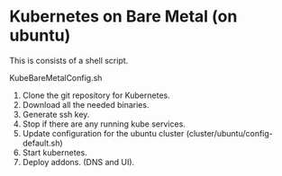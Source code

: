 ﻿# Kubernetes on Bare Metal (on ubuntu)

This is consists of a shell script.

KubeBareMetalConfig.sh
1. Clone the git repository for Kubernetes.
2. Download all the needed binaries.
3. Generate ssh key.
4. Stop if there are any running kube services.
5. Update configuration for the ubuntu cluster (cluster/ubuntu/config-default.sh)
6. Start kubernetes.
7. Deploy addons. (DNS and UI).
